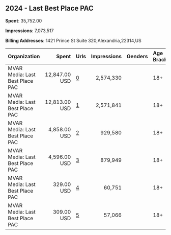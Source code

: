 ## 2024 - Last Best Place PAC 
**Spent**: 35,752.00

**Impressions**: 7,073,517

**Billing Addresses**: 1421 Prince St Suite 320,Alexandria,22314,US

|Organization|Spent|Urls|Impressions|Genders|Age Brackets|Country Codes|
|:---|---:|:---|---:|:---|:---|:---|
|MVAR Media: Last Best Place PAC|12,847.00 USD|[0](https://www.snap.com/political-ads/asset/c5ca624a983c5c761d04b200785334fc81425f318d77f2543465b2093d2d5eae?mediaType=jpg)|2,574,330||18+|united states|
|MVAR Media: Last Best Place PAC|12,813.00 USD|[1](https://www.snap.com/political-ads/asset/79aad149d6104c30294246aef05df142714f34894cf0772529eac928f5e66b7e?mediaType=jpg)|2,571,841||18+|united states|
|MVAR Media: Last Best Place PAC|4,858.00 USD|[2](https://www.snap.com/political-ads/asset/afd9240cf8f1ec0c4013281fbb1635bb48be6db29855dbdcf9059f92df0fa221?mediaType=jpg)|929,580||18+|united states|
|MVAR Media: Last Best Place PAC|4,596.00 USD|[3](https://www.snap.com/political-ads/asset/c9570f0235e7a71960729d422d7b0ed518c84165f152b497ffc078f8acd90960?mediaType=jpg)|879,949||18+|united states|
|MVAR Media: Last Best Place PAC|329.00 USD|[4](https://www.snap.com/political-ads/asset/0bbb3c4ac90cdab1eab3fadba56d3a60dbae8ebb2a5d1f34bce60ed8dfd909ec?mediaType=jpg)|60,751||18+|united states|
|MVAR Media: Last Best Place PAC|309.00 USD|[5](https://www.snap.com/political-ads/asset/05b4ccafbae5eea99208f900c5f772aa1fcfdf0b9b45527bfc9970f87fab148a?mediaType=jpg)|57,066||18+|united states|

